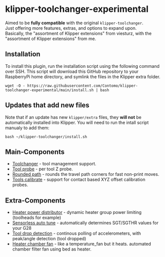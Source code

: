 # klipper-toolchanger-experimental

Aimed to be **fully compatible** with the original `klipper-toolchanger`.  
Just offering more features, extras, and options to expand upon.  
Basically, the "assortment of Klipper extensions" from viesturz, with the "assortment of Klipper extensions" from me.

## Installation

To install this plugin, run the installation script using the following command over SSH. This script will download this GitHub repository to your RaspberryPi home directory, and symlink the files in the Klipper extra folder.

```commandline
wget -O - https://raw.githubusercontent.com/Contomo/klipper-toolchanger-experimental/main/install.sh | bash
```

## Updates that add new files

Note that if an update has new `klipper/extra` files, they **will not** be automatically installed into Klipper.
You will need to run the intall script manualy to add them:

```commandline
bash ~/klipper-toolchanger/install.sh
```

## Main-Components

* [Toolchanger](docs/toolchanger.md) - tool management support.
* [Tool probe](docs/tool_probe.md) - per tool Z probe.
* [Rounded path](docs/rounded_path.md) - rounds the travel path corners for fast non-print moves.
* [Tools calibrate](docs/tools_calibrate.md) - support for contact based XYZ offset calibration probes.

## Extra-Components

* [Heater power distributor](docs/heater_power_distributor.md) - dynamic heater group power limiting (toolheads for example)
* [Sensorless auto tune](docs/sensorless_auto_tune.md) - automatically determines SGT/SGTHR values for your G28
* [Tool drop detection](docs/tool_drop_detection.md) - continous polling of accelerometers, with peak/angle detection (tool dropped)
* [Heater chamber fan](docs/heater_chamber_fan.md) - like a temperature_fan but it heats. automated chamber filter fan using bed as heater.
